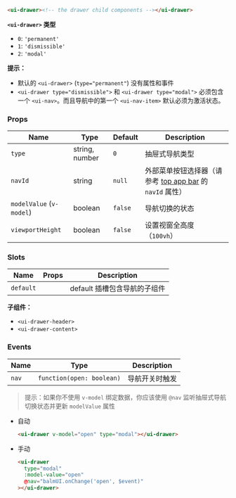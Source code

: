 ```html
<ui-drawer><!-- the drawer child components --></ui-drawer>
```

**`<ui-drawer>` 类型**

- `0`: `'permanent'`
- `1`: `'dismissible'`
- `2`: `'modal'`

**提示：**

- 默认的 `<ui-drawer>` (`type="permanent"`) 没有属性和事件
- `<ui-drawer type="dismissible">` 和 `<ui-drawer type="modal">` 必须包含一个 `<ui-nav>`。而且导航中的第一个 `<ui-nav-item>` 默认必须为激活状态。

### Props

| Name                     | Type           | Default | Description                                                                       |
| ------------------------ | -------------- | ------- | --------------------------------------------------------------------------------- |
| `type`                   | string, number | `0`     | 抽屉式导航类型                                                                    |
| `navId`                  | string         | `null`  | 外部菜单按钮选择器（请参考 [top app bar](/#/layout/top-app-bar) 的 `navId` 属性） |
| `modelValue` (`v-model`) | boolean        | `false` | 导航切换的状态                                                                    |
| `viewportHeight`         | boolean        | `false` | 设置视窗全高度（`100vh`）                                                         |

### Slots

| Name      | Props | Description                  |
| --------- | ----- | ---------------------------- |
| `default` |       | default 插槽包含导航的子组件 |

**子组件：**

- `<ui-drawer-header>`
- `<ui-drawer-content>`

### Events

| Name  | Type                      | Description    |
| ----- | ------------------------- | -------------- |
| `nav` | `function(open: boolean)` | 导航开关时触发 |

> 提示：如果你不使用 `v-model` 绑定数据，你应该使用 `@nav` 监听抽屉式导航切换状态并更新 `modelValue` 属性

- 自动

  ```html
  <ui-drawer v-model="open" type="modal"></ui-drawer>
  ```

- 手动

  ```html
  <ui-drawer
    type="modal"
    :model-value="open"
    @nav="balmUI.onChange('open', $event)"
  ></ui-drawer>
  ```
